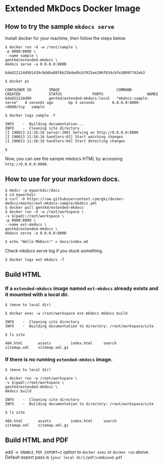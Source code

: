 # Extended MkDocs Docker Image

## How to try the sample `mkdocs serve`
Install docker for your machine, then follow the steps below.

```shell
$ docker run -d -w /root/sample \
-p 8000:8000 \
--name sample \
gentkd/extended-mkdocs \
mkdocs serve -a 0.0.0.0:8000

6de822124d991439c9dd6a08f6b25bded0cb7025ee206f03dcbfe30097742eb3

$ docker ps

CONTAINER ID        IMAGE                          COMMAND                 CREATED             STATUS              PORTS                    NAMES
6de822124d99        gentkd/extended-mkdocs:local   "mkdocs-sample-serve"   4 seconds ago       Up 3 seconds        0.0.0.0:8000->8000/tcp   sample

$ docker logs sample -f

INFO    -  Building documentation...
INFO    -  Cleaning site directory
[I 190613 11:16:16 server:296] Serving on http://0.0.0.0:8000
[I 190613 11:16:16 handlers:62] Start watching changes
[I 190613 11:16:16 handlers:64] Start detecting changes

$
```

Now, you can see the sample mkdocs HTML by accessing `http://0.0.0.0:8000`.

## How to use for your markdown docs.
```shell
$ mkdir -p myworkdir/docs
$ cd myworkdir
$ curl -O https://raw.githubusercontent.com/gki/docker-mkdocs/master/ext-mkdocs-sample/mkdocs.yml
$ docker pull gentkd/extended-mkdocs
$ docker run -d -w /root/workspace \
-v $(pwd):/root/workspace \
-p 8000:8000 \
--name ext-mkdocs \
gentkd/extended-mkdocs \
mkdocs serve -a 0.0.0.0:8000

$ echo "Hello MkDocs!" > docs/index.md
```

Check mkdocs serve log if you stuck something.
```
$ docker logs ext-mkdocs -f
```

## Build HTML

### If a `extended-mkdocs` image named `ext-mkdocs` already exists and it mounted with a local dir.
```shell
$ (move to local dir)

$ docker exec -w /root/workspace ext-mkdocs mkdocs build

INFO    -  Cleaning site directory
INFO    -  Building documentation to directory: /root/workspace/site

$ ls site

404.html       assets         index.html     search         sitemap.xml    sitemap.xml.gz
```

### If there is no running `extended-mkdocs` image.

```shell
$ (move to local dir)

$ docker run -w /root/workspace \
-v $(pwd):/root/workspace \
gentkd/extended-mkdocs \
mkdocs build

INFO    -  Cleaning site directory
INFO    -  Building documentation to directory: /root/workspace/site

$ ls site

404.html       assets         index.html     search         sitemap.xml    sitemap.xml.gz

```

## Build HTML and PDF
add `-e ENABLE_PDF_EXPORT=1` option to `docker exec` or `docker run` above.  
Default export pass is `{your local dir}/pdf/combined.pdf`
